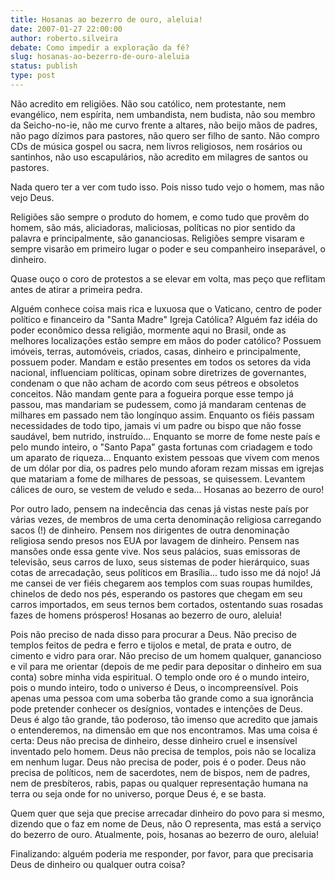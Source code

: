 ```yaml
---
title: Hosanas ao bezerro de ouro, aleluia!
date: 2007-01-27 22:00:00
author: roberto.silveira
debate: Como impedir a exploração da fé?
slug: hosanas-ao-bezerro-de-ouro-aleluia
status: publish 
type: post
---
```


Não acredito em religiões. Não sou católico, nem protestante, nem evangélico, nem espírita, nem umbandista, nem budista, não sou membro da Seicho-no-ie, não me curvo frente a altares, não beijo mãos de padres, não pago dízimos para pastores, não quero ser filho de santo. Não compro CDs de música gospel ou sacra, nem livros religiosos, nem rosários ou santinhos, não uso escapulários, não acredito em milagres de santos ou pastores.   

  

Nada quero ter a ver com tudo isso. Pois nisso tudo vejo o homem, mas não vejo Deus.   

  

Religiões são sempre o produto do homem, e como tudo que provêm do homem, são más, aliciadoras, maliciosas, políticas no pior sentido da palavra e principalmente, são gananciosas. Religiões sempre visaram e sempre visarão em primeiro lugar o poder e seu companheiro inseparável, o dinheiro.   

  

Quase ouço o coro de protestos a se elevar em volta, mas peço que reflitam antes de atirar a primeira pedra.   

  

Alguém conhece coisa mais rica e luxuosa que o Vaticano, centro de poder político e financeiro da "Santa Madre" Igreja Católica? Alguém faz idéia do poder econômico dessa religião, mormente aqui no Brasil, onde as melhores localizações estão sempre em mãos do poder católico? Possuem imóveis, terras, automóveis, criados, casas, dinheiro e principalmente, possuem poder. Mandam e estão presentes em todos os setores da vida nacional, influenciam políticas, opinam sobre diretrizes de governantes, condenam o que não acham de acordo com seus pétreos e obsoletos conceitos. Não mandam gente para a fogueira porque esse tempo já passou, mas mandariam se pudessem, como já mandaram centenas de milhares em passado nem tão longínquo assim. Enquanto os fiéis passam necessidades de todo tipo, jamais vi um padre ou bispo que não fosse saudável, bem nutrido, instruído... Enquanto se morre de fome neste país e pelo mundo inteiro, o "Santo Papa" gasta fortunas com criadagem e todo um aparato de riqueza... Enquanto existem pessoas que vivem com menos de um dólar por dia, os padres pelo mundo aforam rezam missas em igrejas que matariam a fome de milhares de pessoas, se quisessem. Levantem cálices de ouro, se vestem de veludo e seda... Hosanas ao bezerro de ouro!  

  

Por outro lado, pensem na indecência das cenas já vistas neste país por várias vezes, de membros de uma certa denominação religiosa carregando sacos (!) de dinheiro. Pensem nos dirigentes de outra denominação religiosa sendo presos nos EUA por lavagem de dinheiro. Pensem nas mansões onde essa gente vive. Nos seus palácios, suas emissoras de televisão, seus carros de luxo, seus sistemas de poder hierárquico, suas cotas de arrecadação, seus políticos em Brasília... tudo isso me dá nojo! Já me cansei de ver fiéis chegarem aos templos com suas roupas humildes, chinelos de dedo nos pés, esperando os pastores que chegam em seu carros importados, em seus ternos bem cortados, ostentando suas rosadas fazes de homens prósperos! Hosanas ao bezerro de ouro, aleluia!  

  

Pois não preciso de nada disso para procurar a Deus. Não preciso de templos feitos de pedra e ferro e tijolos e metal, de prata e outro, de cimento e vidro para orar. Não preciso de um homem qualquer, ganancioso e vil para me orientar (depois de me pedir para depositar o dinheiro em sua conta) sobre minha vida espiritual. O templo onde oro é o mundo inteiro, pois o mundo inteiro, todo o universo é Deus, o incompreensível. Pois apenas uma pessoa com uma soberba tão grande como a sua ignorância pode pretender conhecer os desígnios, vontades e intenções de Deus. Deus é algo tão grande, tão poderoso, tão imenso que acredito que jamais o entenderemos, na dimensão em que nos encontramos. Mas uma coisa é certa: Deus não precisa de dinheiro, desse dinheiro cruel e insensível inventado pelo homem. Deus não precisa de templos, pois não se localiza em nenhum lugar. Deus não precisa de poder, pois é o poder. Deus não precisa de políticos, nem de sacerdotes, nem de bispos, nem de padres, nem de presbíteros, rabis, papas ou qualquer representação humana na terra ou seja onde for no universo, porque Deus é, e se basta.  

  

Quem quer que seja que precise arrecadar dinheiro do povo para si mesmo, dizendo que o faz em nome de Deus, não O representa, mas está a serviço do bezerro de ouro. Atualmente, pois, hosanas ao bezerro de ouro, aleluia!  

  

Finalizando: alguém poderia me responder, por favor, para que precisaria Deus de dinheiro ou qualquer outra coisa?
